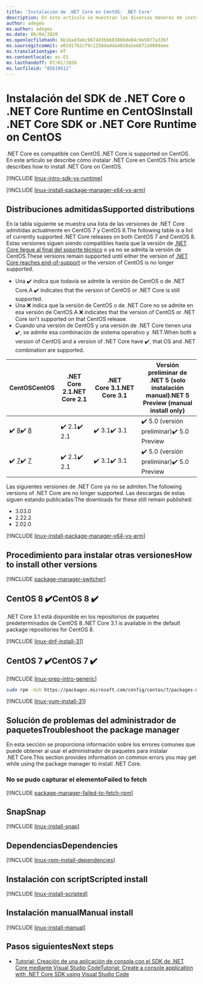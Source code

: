 ```yaml
---
title: 'Instalación de .NET Core en CentOS: .NET Core'
description: En este artículo se muestran las diversas maneras de instalar el SDK de .NET Core y .NET Core Runtime en CentOS.
author: adegeo
ms.author: adegeo
ms.date: 06/04/2020
ms.openlocfilehash: 6b1bad3a6c967483bb683866de84c9e5077a336f
ms.sourcegitcommit: e02d17b2cf9c1258dadda4810a5e6072a0089aee
ms.translationtype: HT
ms.contentlocale: es-ES
ms.lasthandoff: 07/01/2020
ms.locfileid: "85619512"
---
```

# <a name="install-net-core-sdk-or-net-core-runtime-on-centos"></a><span data-ttu-id="7635b-103">Instalación del SDK de .NET Core o .NET Core Runtime en CentOS</span><span class="sxs-lookup"><span data-stu-id="7635b-103">Install .NET Core SDK or .NET Core Runtime on CentOS</span></span>

<span data-ttu-id="7635b-104">.NET Core es compatible con CentOS.</span><span class="sxs-lookup"><span data-stu-id="7635b-104">.NET Core is supported on CentOS.</span></span> <span data-ttu-id="7635b-105">En este artículo se describe cómo instalar .NET Core en CentOS.</span><span class="sxs-lookup"><span data-stu-id="7635b-105">This article describes how to install .NET Core on CentOS.</span></span>

[!INCLUDE [linux-intro-sdk-vs-runtime](includes/linux-intro-sdk-vs-runtime.md)]

[!INCLUDE [linux-install-package-manager-x64-vs-arm](includes/linux-install-package-manager-x64-vs-arm.md)]

## <a name="supported-distributions"></a><span data-ttu-id="7635b-106">Distribuciones admitidas</span><span class="sxs-lookup"><span data-stu-id="7635b-106">Supported distributions</span></span>

<span data-ttu-id="7635b-107">En la tabla siguiente se muestra una lista de las versiones de .NET Core admitidas actualmente en CentOS 7 y CentOS 8.</span><span class="sxs-lookup"><span data-stu-id="7635b-107">The following table is a list of currently supported .NET Core releases on both CentOS 7 and CentOS 8.</span></span> <span data-ttu-id="7635b-108">Estas versiones siguen siendo compatibles hasta que la versión de [.NET Core llegue al final del soporte técnico](https://dotnet.microsoft.com/platform/support/policy/dotnet-core) o ya no se admita la versión de CentOS.</span><span class="sxs-lookup"><span data-stu-id="7635b-108">These versions remain supported until either the version of [.NET Core reaches end-of-support](https://dotnet.microsoft.com/platform/support/policy/dotnet-core) or the version of CentOS is no longer supported.</span></span>

- <span data-ttu-id="7635b-109">Una ✔️ indica que todavía se admite la versión de CentOS o de .NET Core.</span><span class="sxs-lookup"><span data-stu-id="7635b-109">A ✔️ indicates that the version of CentOS or .NET Core is still supported.</span></span>
- <span data-ttu-id="7635b-110">Una ❌ indica que la versión de CentOS o de .NET Core no se admite en esa versión de CentOS.</span><span class="sxs-lookup"><span data-stu-id="7635b-110">A ❌ indicates that the version of CentOS or .NET Core isn't supported on that CentOS release.</span></span>
- <span data-ttu-id="7635b-111">Cuando una versión de CentOS y una versión de .NET Core tienen una ✔️, se admite esa combinación de sistema operativo y .NET.</span><span class="sxs-lookup"><span data-stu-id="7635b-111">When both a version of CentOS and a version of .NET Core have ✔️, that OS and .NET combination are supported.</span></span>

| <span data-ttu-id="7635b-112">CentOS</span><span class="sxs-lookup"><span data-stu-id="7635b-112">CentOS</span></span>                   | <span data-ttu-id="7635b-113">.NET Core 2.1</span><span class="sxs-lookup"><span data-stu-id="7635b-113">.NET Core 2.1</span></span> | <span data-ttu-id="7635b-114">.NET Core 3.1</span><span class="sxs-lookup"><span data-stu-id="7635b-114">.NET Core 3.1</span></span> | <span data-ttu-id="7635b-115">Versión preliminar de .NET 5 (solo instalación manual)</span><span class="sxs-lookup"><span data-stu-id="7635b-115">.NET 5 Preview (manual install only)</span></span> |
|--------------------------|---------------|---------------|----------------|
| <span data-ttu-id="7635b-116">✔️ [8](#centos-8-)</span><span class="sxs-lookup"><span data-stu-id="7635b-116">✔️ [8](#centos-8-)</span></span> | <span data-ttu-id="7635b-117">✔️ 2.1</span><span class="sxs-lookup"><span data-stu-id="7635b-117">✔️ 2.1</span></span>        | <span data-ttu-id="7635b-118">✔️ 3.1</span><span class="sxs-lookup"><span data-stu-id="7635b-118">✔️ 3.1</span></span>        | <span data-ttu-id="7635b-119">✔️ 5.0 (versión preliminar)</span><span class="sxs-lookup"><span data-stu-id="7635b-119">✔️ 5.0 Preview</span></span> |
| <span data-ttu-id="7635b-120">✔️ [7](#centos-7-)</span><span class="sxs-lookup"><span data-stu-id="7635b-120">✔️ [7](#centos-7-)</span></span> | <span data-ttu-id="7635b-121">✔️ 2.1</span><span class="sxs-lookup"><span data-stu-id="7635b-121">✔️ 2.1</span></span>        | <span data-ttu-id="7635b-122">✔️ 3.1</span><span class="sxs-lookup"><span data-stu-id="7635b-122">✔️ 3.1</span></span>        | <span data-ttu-id="7635b-123">✔️ 5.0 (versión preliminar)</span><span class="sxs-lookup"><span data-stu-id="7635b-123">✔️ 5.0 Preview</span></span> |

<span data-ttu-id="7635b-124">Las siguientes versiones de .NET Core ya no se admiten.</span><span class="sxs-lookup"><span data-stu-id="7635b-124">The following versions of .NET Core are no longer supported.</span></span> <span data-ttu-id="7635b-125">Las descargas de estas siguen estando publicadas:</span><span class="sxs-lookup"><span data-stu-id="7635b-125">The downloads for these still remain published:</span></span>

- <span data-ttu-id="7635b-126">3.0</span><span class="sxs-lookup"><span data-stu-id="7635b-126">3.0</span></span>
- <span data-ttu-id="7635b-127">2.2</span><span class="sxs-lookup"><span data-stu-id="7635b-127">2.2</span></span>
- <span data-ttu-id="7635b-128">2.0</span><span class="sxs-lookup"><span data-stu-id="7635b-128">2.0</span></span>

[!INCLUDE [linux-install-package-manager-x64-vs-arm](includes/linux-install-package-manager-x64-vs-arm.md)]

## <a name="how-to-install-other-versions"></a><span data-ttu-id="7635b-129">Procedimiento para instalar otras versiones</span><span class="sxs-lookup"><span data-stu-id="7635b-129">How to install other versions</span></span>

[!INCLUDE [package-manager-switcher](./includes/package-manager-heading-hack-pkgname.md)]

## <a name="centos-8-"></a><span data-ttu-id="7635b-130">CentOS 8 ✔️</span><span class="sxs-lookup"><span data-stu-id="7635b-130">CentOS 8 ✔️</span></span>

<span data-ttu-id="7635b-131">.NET Core 3.1 está disponible en los repositorios de paquetes predeterminados de CentOS 8.</span><span class="sxs-lookup"><span data-stu-id="7635b-131">.NET Core 3.1 is available in the default package repositories for CentOS 8.</span></span>

[!INCLUDE [linux-dnf-install-31](includes/linux-install-31-dnf.md)]

## <a name="centos-7-"></a><span data-ttu-id="7635b-132">CentOS 7 ✔️</span><span class="sxs-lookup"><span data-stu-id="7635b-132">CentOS 7 ✔️</span></span>

[!INCLUDE [linux-prep-intro-generic](includes/linux-prep-intro-generic.md)]

```bash
sudo rpm -Uvh https://packages.microsoft.com/config/centos/7/packages-microsoft-prod.rpm
```

[!INCLUDE [linux-yum-install-31](includes/linux-install-31-yum.md)]

## <a name="troubleshoot-the-package-manager"></a><span data-ttu-id="7635b-133">Solución de problemas del administrador de paquetes</span><span class="sxs-lookup"><span data-stu-id="7635b-133">Troubleshoot the package manager</span></span>

<span data-ttu-id="7635b-134">En esta sección se proporciona información sobre los errores comunes que puede obtener al usar el administrador de paquetes para instalar .NET Core.</span><span class="sxs-lookup"><span data-stu-id="7635b-134">This section provides information on common errors you may get while using the package manager to install .NET Core.</span></span>

### <a name="failed-to-fetch"></a><span data-ttu-id="7635b-135">No se pudo capturar el elemento</span><span class="sxs-lookup"><span data-stu-id="7635b-135">Failed to fetch</span></span>

[!INCLUDE [package-manager-failed-to-fetch-rpm](includes/package-manager-failed-to-fetch-rpm.md)]

## <a name="snap"></a><span data-ttu-id="7635b-136">Snap</span><span class="sxs-lookup"><span data-stu-id="7635b-136">Snap</span></span>

[!INCLUDE [linux-install-snap](includes/linux-install-snap.md)]

## <a name="dependencies"></a><span data-ttu-id="7635b-137">Dependencias</span><span class="sxs-lookup"><span data-stu-id="7635b-137">Dependencies</span></span>

[!INCLUDE [linux-rpm-install-dependencies](includes/linux-rpm-install-dependencies.md)]

## <a name="scripted-install"></a><span data-ttu-id="7635b-138">Instalación con script</span><span class="sxs-lookup"><span data-stu-id="7635b-138">Scripted install</span></span>

[!INCLUDE [linux-install-scripted](includes/linux-install-scripted.md)]

## <a name="manual-install"></a><span data-ttu-id="7635b-139">Instalación manual</span><span class="sxs-lookup"><span data-stu-id="7635b-139">Manual install</span></span>

[!INCLUDE [linux-install-manual](includes/linux-install-manual.md)]

## <a name="next-steps"></a><span data-ttu-id="7635b-140">Pasos siguientes</span><span class="sxs-lookup"><span data-stu-id="7635b-140">Next steps</span></span>

- [<span data-ttu-id="7635b-141">Tutorial: Creación de una aplicación de consola con el SDK de .NET Core mediante Visual Studio Code</span><span class="sxs-lookup"><span data-stu-id="7635b-141">Tutorial: Create a console application with .NET Core SDK using Visual Studio Code</span></span>](../tutorials/with-visual-studio-code.md)
